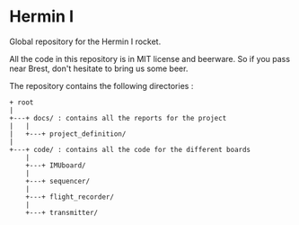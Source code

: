 # Hermin I

Global repository for the Hermin I rocket.

All the code in this repository is in MIT license and beerware. So if you pass near Brest, don't hesitate to bring us some beer.

The repository contains the following directories :
```
+ root
|
+---+ docs/ : contains all the reports for the project
|   |
|   +---+ project_definition/
|
+---+ code/ : contains all the code for the different boards
    |
    +---+ IMUboard/
    |
    +---+ sequencer/
    |
    +---+ flight_recorder/
    |
    +---+ transmitter/
```
